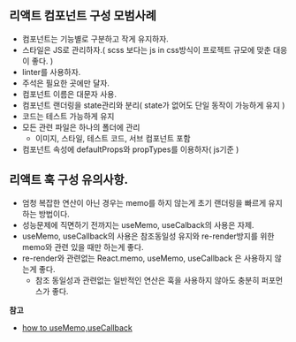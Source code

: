 ## 리액트 컴포넌트 구성 모범사례

- 컴포넌트는 기능별로 구분하고 작게 유지하자.
- 스타일은 JS로 관리하자.( scss 보다는 js in css방식이 프로젝트 규모에 맞춘 대응이 좋다. )
- linter를 사용하자.
- 주석은 필요한 곳에만 달자.
- 컴포넌트 이름은 대문자 사용.
- 컴포넌트 랜더링을 state관리와 분리( state가 없어도 단일 동작이 가능하게 유지 )
- 코드는 테스트 가능하게 유지
- 모든 관련 파일은 하나의 폴더에 관리
  - 이미지, 스타일, 테스트 코드, 서브 컴포넌트 포함
- 컴포넌트 속성에 defaultProps와 propTypes를 이용하자( js기준 )

## 리액트 훅 구성 유의사항.

- 엄청 복잡한 연산이 아닌 경우는 memo를 하지 않는게 초기 랜더링을 빠르게 유지하는 방법이다.
- 성능문제에 직면하기 전까지는 useMemo, useCalback의 사용은 자제.
- useMemo, useCallback의 사용은 참조동일성 유지와 re-render방지를 위한 memo와 관련 있을 때만 하는게 좋다.
- re-render와 관련없는 React.memo, useMemo, useCallback 은 사용하지 않는게 좋다.
  - 참조 동일성과 관련없는 일반적인 연산은 훅을 사용하지 않아도 충분히 퍼포먼스가 좋다.

**참고**

- [how to useMemo,useCallback](https://www.developerway.com/posts/how-to-use-memo-use-callback)
